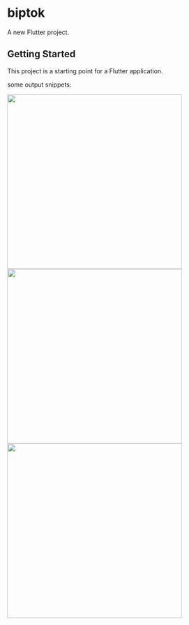 # biptok

A new Flutter project.

## Getting Started

This project is a starting point for a Flutter application.

some output snippets:

<image src="https://github.com/Ram2905/BipTok-Flutter/blob/main/displayimgs/1.gif" width=400><br>
<image src="https://github.com/Ram2905/BipTok-Flutter/blob/main/displayimgs/2.gif" width=400><br>
<image src="https://github.com/Ram2905/BipTok-Flutter/blob/main/displayimgs/3.gif" width=400><br>

